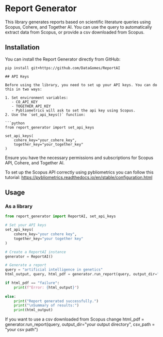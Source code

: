 # Report Generator

This library generates reports based on scientific literature queries using Scopus, Cohere, and Together AI. You can use the query to automatically extract data from Scopus, or provide a csv downloaded from Scopus.

## Installation

You can install the Report Generator directly from GitHub:

```
pip install git+https://github.com/DataGomes/ReportAI

## API Keys

Before using the library, you need to set up your API keys. You can do this in two ways:

1. Set environment variables:
   - CO_API_KEY
   - TOGETHER_API_KEY
   - Pybliometrics will ask to set the api key using Scopus.
2. Use the `set_api_keys()` function:

```python
from report_generator import set_api_keys

set_api_keys(
    cohere_key="your_cohere_key",
    together_key="your_together_key"
)
```

Ensure you have the necessary permissions and subscriptions for Scopus API, Cohere, and Together AI.

To set up the Scopus API correctly using pybliometrics you can follow this tutorial: https://pybliometrics.readthedocs.io/en/stable/configuration.html

## Usage

### As a library

```python
from report_generator import ReportAI, set_api_keys

# Set your API keys
set_api_keys(
    cohere_key="your cohere key",
    together_key="your together key"
)

# Create a ReportAI instance
generator = ReportAI()

# Generate a report
query = "artificial intelligence in genetics"
html_output, query, html_pdf = generator.run_report(query, output_dir="your output directory")

if html_pdf == "failure":
    print(f"Error: {html_output}")
    
else:
    print("Report generated successfully.")
    print("\nSummary of results:")
    print(html_output)
```
If you want to use a csv downloaded from Scopus change html_pdf = generator.run_report(query, output_dir="your output directory", csv_path = "your csv path")
